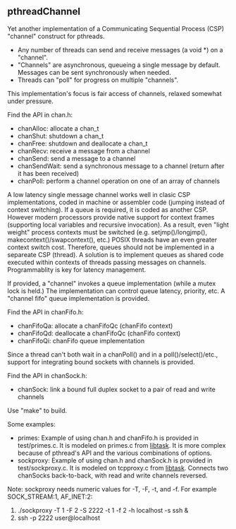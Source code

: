 ## pthreadChannel
Yet another implementation of a Communicating Sequential Process (CSP) "channel" construct for pthreads.

* Any number of threads can send and receive messages (a void *) on a "channel".
* "Channels" are asynchronous, queueing a single message by default. Messages can be sent synchronously when needed.
* Threads can "poll" for progress on multiple "channels".

This implementation's focus is fair access of channels, relaxed somewhat under pressure.

Find the API in chan.h:

* chanAlloc: allocate a chan_t
* chanShut: shutdown a chan_t
* chanFree: shutdown and deallocate a chan_t
* chanRecv: receive a message from a channel
* chanSend: send a message to a channel
* chanSendWait: send a synchronous message to a channel (return after it has been received)
* chanPoll: perform a channel operation on one of an array of channels

A low latency single message channel works well in clasic CSP implementations, coded in machine or assembler code (jumping instead of context switching).
If a queue is required, it is coded as another CSP.
However modern processors provide native support for context frames (supporting local variables and recursive invocation).
As a result, even "light weight" process contexts must be switched (e.g. setjmp()/longjmp(), makecontext()/swapcontext(), etc.)
POSIX threads have an even greater context switch cost.
Therefore, queues should not be implemented in a separeate CSP (thread).
A solution is to implement queues as shared code executed within contexts of threads passing messages on channels.
Programmablity is key for latency management.

If provided, a "channel" invokes a queue implementation (while a mutex lock is held.)
The implementation can control queue latency, priority, etc.
A "channel fifo" queue implementation is provided.

Find the API in chanFifo.h:

* chanFifoQa: allocate a chanFifoQc (chanFifo context)
* chanFifoQd: deallocate a chanFifoQc (chanFifo context)
* chanFifoQi: chanFifo queue implementation

Since a thread can't both wait in a chanPoll() and in a poll()/select()/etc., support for integrating bound sockets with channels is provided.

Find the API in chanSock.h:

* chanSock: link a bound full duplex socket to a pair of read and write channels

Use "make" to build.

Some examples:

* primes: Example of using chan.h and chanFifo.h is provided in test/primes.c. It is modeled on primes.c from [libtask](https://swtch.com/libtask/).
It is more complex because of pthread's API and the various combinations of options.
* sockproxy: Example of using chan.h and chanSock.h is provided in test/sockproxy.c. It is modeled on tcpproxy.c from [libtask](https://swtch.com/libtask/).
Connects two chanSocks back-to-back, with read and write channels reversed.

Note: sockproxy needs numeric values for -T, -F, -t, and -f. For example SOCK_STREAM:1, AF_INET:2:

1. ./sockproxy -T 1 -F 2 -S 2222 -t 1 -f 2 -h localhost -s ssh &
2. ssh -p 2222 user@localhost
